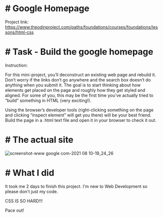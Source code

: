 # # Google Homepage

Project link: https://www.theodinproject.com/paths/foundations/courses/foundations/lessons/html-css

# # Task - Build the google homepage

Instruction:

For this mini-project, you’ll deconstruct an existing web page and rebuild it. Don’t worry if the links don’t go anywhere and the search box doesn’t do anything when you submit it. The goal is to start thinking about how elements get placed on the page and roughly how they get styled and aligned. For some of you, this may be the first time you’ve actually tried to “build” something in HTML (very exciting!).

Using the browser’s developer tools (right-clicking something on the page and clicking “inspect element” will get you there) will be your best friend. Build the page in a .html text file and open it in your browser to check it out.

# # The actual site

![screenshot-www google com-2021 08 10-19_24_26](https://user-images.githubusercontent.com/84649871/128863822-32264cae-0809-40ff-836f-45d4f775b06c.png)

# # What I did




It took me 2 days to finish this project. I'm new to Web Development so please don't just my code.

CSS IS SO HARD!!!

Pace out!
